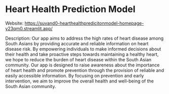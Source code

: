 # Heart Health Prediction Model

Website:
https://suvand0-hearthealthpredicitonmodel-homepage-y23qm0.streamlit.app/

Description:
Our app aims to address the high rates of heart disease among South Asians by providing accurate and reliable information on heart disease risk. By empowering individuals to make informed decisions about their health and take proactive steps towards maintaining a healthy heart, we hope to reduce the burden of heart disease within the South Asian community. Our app is designed to raise awareness about the importance of heart health and promote prevention through the provision of reliable and easily accessible information. By focusing on prevention and early intervention, we aim to improve the overall health and well-being of the South Asian community.


